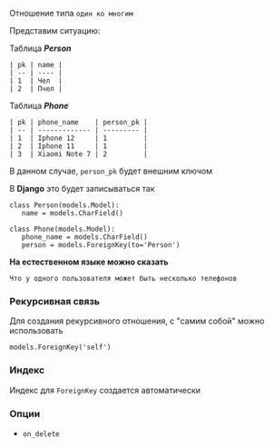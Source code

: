 Отношение типа `один ко многим`

Представим ситуацию:

Таблица ***Person***	
```
| pk | name |
| -- | ---- |
| 1  | Чел  |
| 2  | Пчел |
```

Таблица ***Phone***
```
| pk | phone_name    | person_pk |
| -- | ------------- | --------- |
| 1  | Iphone 12     | 1         |
| 2  | Iphone 11     | 1         |
| 3  | Xiaomi Note 7 | 2         |
```

В данном случае, `person_pk` будет внешним ключом

В **Django** это будет записываться так
 ```
class Person(models.Model):
	name = models.CharField()

class Phone(models.Model):
	phone_name = models.CharField()
	person = models.ForeignKey(to='Person')
```

**На естественном языке можно сказать**

	Что у одного пользователя может быть несколько телефонов



### Рекурсивная связь
Для создания рекурсивного отношения, с "самим собой" можно использовать

```
models.ForeignKey('self')
```

### Индекс
Индекс для `ForeignKey` создается автоматически

### Опции
- `on_delete`
